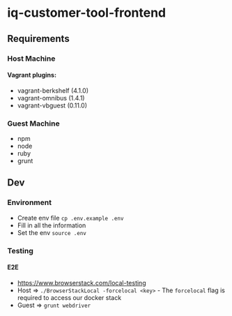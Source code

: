 # iq-customer-tool-frontend

## Requirements

### Host Machine

#### Vagrant plugins:

* vagrant-berkshelf (4.1.0)
* vagrant-omnibus (1.4.1)
* vagrant-vbguest (0.11.0)

### Guest Machine

* npm
* node
* ruby
* grunt

## Dev

### Environment

* Create env file `cp .env.example .env`
* Fill in all the information
* Set the env `source .env`

### Testing

#### E2E

* https://www.browserstack.com/local-testing
* Host => `./BrowserStackLocal -forcelocal <key>` - The `forcelocal` flag is required to access our docker stack
* Guest => `grunt webdriver`
